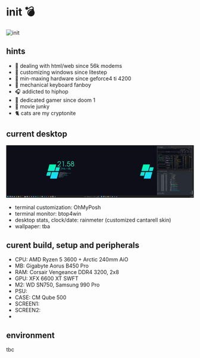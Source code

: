 # init :bomb:

<img src="mando-grogu-init.gif" alt="init" style="width:100vW;"/>

## hints
- :monkey: dealing with html/web since 56k modems
- :art: customizing windows since litestep 
- :hammer: min-maxing hardware since geforce4 ti 4200
- :honey_pot: mechanical keyboard fanboy
- :headphones: addicted to hiphop
- 💾 dedicated gamer since doom 1
- :vhs: movie junky
- :cat2: cats are my cryptonite


## current desktop
![dekstop:lates](desktop-040524.png "desktop-040524")

- terminal customization: OhMyPosh
- terminal monitor: btop4win
- desktop stats, clock/date: rainmeter (customized cantarell skin)
- wallpaper: tba

## curent build, setup and peripherals
- CPU: AMD Ryzen 5 3600 + Arctic 240mm AiO
- MB: Gigabyte Aorus B450 Pro
- RAM: Corsair Vengeance DDR4 3200, 2x8
- GPU: XFX 6600 XT SWFT
- M2: WD SN750, Samsung 990 Pro
- PSU: 
- CASE: CM Qube 500
- SCREEN1: 
- SCREEN2:
- 

## environment
tbc
